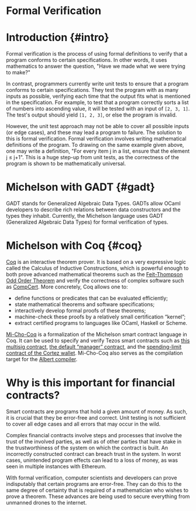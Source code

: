 # Formal Verification

# Introduction {#intro}

Formal verification is the process of using formal definitions to verify that a program conforms to certain specifications. In other words, it uses mathematics to answer the question, "Have we made what we were trying to make?"

In contrast, programmers currently write unit tests to ensure that a program conforms to certain specifications. They test the program with as many inputs as possible, verifying each time that the output fits what is mentioned in the specification. For example, to test that a program correctly sorts a list of numbers into ascending value, it will be tested with an input of `[2, 3, 1]`. The test's output should yield `[1, 2, 3]`, or else the program is invalid.

However, the unit test approach may not be able to cover all possible inputs (or edge cases), and these may lead a program to failure. The solution to this is formal verification. Formal verification involves writing mathematical definitions of the program. To drawing on the same example given above, one may write a definition, "For every item j in a list, ensure that the element j ≤ j+1". This is a huge step-up from unit tests, as the correctness of the program is shown to be mathematically universal.

# Michelson with GADT {#gadt}

GADT stands for Generalized Algebraic Data Types. GADTs allow OCaml developers to describe rich relations between data constructors and the types they inhabit. Currently, the Michelson language uses GADT (Generalized Algebraic Data Types) for formal verification of types.

# Michelson with Coq {#coq}

[Coq](https://coq.inria.fr/) is an interactive theorem prover. It is based on a very expressive logic called the Calculus of Inductive Constructions, which is powerful enough to both prove advanced mathematical theorems such as the [Feit-Thompson Odd Order Theorem](https://hal.inria.fr/hal-00816699/document) and verify the correctness of complex software such as [CompCert](https://compcert.org/). More concretely, Coq allows one to:

- define functions or predicates that can be evaluated efficiently;
- state mathematical theorems and software specifications;
- interactively develop formal proofs of these theorems;
- machine-check these proofs by a relatively small certification “kernel”;
- extract certified programs to languages like OCaml, Haskell or Scheme.

[Mi-Cho-Coq](https://gitlab.com/nomadic-labs/mi-cho-coq) is a formalization of the Michelson smart contract language in Coq. It can be used to specify and verify Tezos smart contracts such as [this multisig contract](https://gitlab.com/nomadic-labs/mi-cho-coq/-/blob/master/src/contracts_coq/generic_multisig.v), [the default “manager” contract](https://gitlab.com/nomadic-labs/mi-cho-coq/-/blob/master/src/contracts_coq/manager.v), and the [spending-limit contract of the Cortez wallet](https://blog.nomadic-labs.com/formally-verifying-a-critical-smart-contract.html). Mi-Cho-Coq also serves as the compilation target for the [Albert compiler](https://albert-lang.io/).

# Why is this important for financial contracts?

Smart contracts are programs that hold a given amount of money. As such, it is crucial that they be error-free and correct. Unit testing is not sufficient to cover all edge cases and all errors that may occur in the wild. 

Complex financial contracts involve steps and processes that involve the trust of the involved parties, as well as of other parties that have stake in the trustworthiness of the system on which the contract is built. An incorrectly constructed contract can breach trust in the system. In worst cases, unintended program effects can lead to a loss of money, as was seen in multiple instances with Ethereum.

With formal verification, computer scientists and developers can prove indisputably that certain programs are error-free. They can do this to the same degree of certainty that is required of a mathematician who wishes to prove a theorem. These advances are being used to secure everything from unmanned drones to the internet.